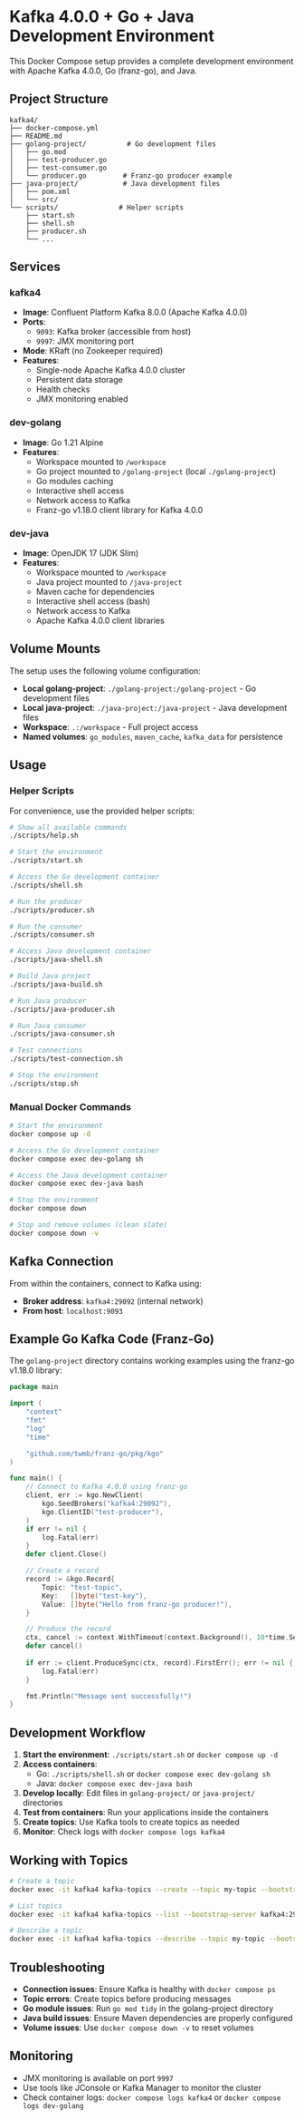 # Kafka 4.0.0 + Go + Java Development Environment

This Docker Compose setup provides a complete development environment with Apache Kafka 4.0.0, Go (franz-go), and Java.

## Project Structure

```
kafka4/
├── docker-compose.yml
├── README.md
├── golang-project/          # Go development files
│   ├── go.mod
│   ├── test-producer.go
│   ├── test-consumer.go
│   └── producer.go         # Franz-go producer example
├── java-project/           # Java development files
│   ├── pom.xml
│   └── src/
└── scripts/               # Helper scripts
    ├── start.sh
    ├── shell.sh
    ├── producer.sh
    └── ...
```

## Services

### kafka4
- **Image**: Confluent Platform Kafka 8.0.0 (Apache Kafka 4.0.0)
- **Ports**: 
  - `9093`: Kafka broker (accessible from host)
  - `9997`: JMX monitoring port
- **Mode**: KRaft (no Zookeeper required)
- **Features**: 
  - Single-node Apache Kafka 4.0.0 cluster
  - Persistent data storage
  - Health checks
  - JMX monitoring enabled

### dev-golang
- **Image**: Go 1.21 Alpine
- **Features**:
  - Workspace mounted to `/workspace`
  - Go project mounted to `/golang-project` (local `./golang-project`)
  - Go modules caching
  - Interactive shell access
  - Network access to Kafka
  - Franz-go v1.18.0 client library for Kafka 4.0.0

### dev-java
- **Image**: OpenJDK 17 (JDK Slim)
- **Features**:
  - Workspace mounted to `/workspace`
  - Java project mounted to `/java-project`
  - Maven cache for dependencies
  - Interactive shell access (bash)
  - Network access to Kafka
  - Apache Kafka 4.0.0 client libraries

## Volume Mounts

The setup uses the following volume configuration:
- **Local golang-project**: `./golang-project:/golang-project` - Go development files
- **Local java-project**: `./java-project:/java-project` - Java development files
- **Workspace**: `.:/workspace` - Full project access
- **Named volumes**: `go_modules`, `maven_cache`, `kafka_data` for persistence

## Usage

### Helper Scripts
For convenience, use the provided helper scripts:

```bash
# Show all available commands
./scripts/help.sh

# Start the environment
./scripts/start.sh

# Access the Go development container
./scripts/shell.sh

# Run the producer
./scripts/producer.sh

# Run the consumer
./scripts/consumer.sh

# Access Java development container
./scripts/java-shell.sh

# Build Java project
./scripts/java-build.sh

# Run Java producer
./scripts/java-producer.sh

# Run Java consumer
./scripts/java-consumer.sh

# Test connections
./scripts/test-connection.sh

# Stop the environment
./scripts/stop.sh
```

### Manual Docker Commands
```bash
# Start the environment
docker compose up -d

# Access the Go development container
docker compose exec dev-golang sh

# Access the Java development container
docker compose exec dev-java bash

# Stop the environment
docker compose down

# Stop and remove volumes (clean slate)
docker compose down -v
```

## Kafka Connection

From within the containers, connect to Kafka using:
- **Broker address**: `kafka4:29092` (internal network)
- **From host**: `localhost:9093`

## Example Go Kafka Code (Franz-Go)

The `golang-project` directory contains working examples using the franz-go v1.18.0 library:

```go
package main

import (
    "context"
    "fmt"
    "log"
    "time"

    "github.com/twmb/franz-go/pkg/kgo"
)

func main() {
    // Connect to Kafka 4.0.0 using franz-go
    client, err := kgo.NewClient(
        kgo.SeedBrokers("kafka4:29092"),
        kgo.ClientID("test-producer"),
    )
    if err != nil {
        log.Fatal(err)
    }
    defer client.Close()

    // Create a record
    record := &kgo.Record{
        Topic: "test-topic",
        Key:   []byte("test-key"),
        Value: []byte("Hello from franz-go producer!"),
    }

    // Produce the record
    ctx, cancel := context.WithTimeout(context.Background(), 10*time.Second)
    defer cancel()
    
    if err := client.ProduceSync(ctx, record).FirstErr(); err != nil {
        log.Fatal(err)
    }

    fmt.Println("Message sent successfully!")
}
```

## Development Workflow

1. **Start the environment**: `./scripts/start.sh` or `docker compose up -d`
2. **Access containers**: 
   - Go: `./scripts/shell.sh` or `docker compose exec dev-golang sh`
   - Java: `docker compose exec dev-java bash`
3. **Develop locally**: Edit files in `golang-project/` or `java-project/` directories
4. **Test from containers**: Run your applications inside the containers
5. **Create topics**: Use Kafka tools to create topics as needed
6. **Monitor**: Check logs with `docker compose logs kafka4`

## Working with Topics

```bash
# Create a topic
docker exec -it kafka4 kafka-topics --create --topic my-topic --bootstrap-server kafka4:29092 --partitions 1 --replication-factor 1

# List topics
docker exec -it kafka4 kafka-topics --list --bootstrap-server kafka4:29092

# Describe a topic
docker exec -it kafka4 kafka-topics --describe --topic my-topic --bootstrap-server kafka4:29092
```

## Troubleshooting

- **Connection issues**: Ensure Kafka is healthy with `docker compose ps`
- **Topic errors**: Create topics before producing messages
- **Go module issues**: Run `go mod tidy` in the golang-project directory
- **Java build issues**: Ensure Maven dependencies are properly configured
- **Volume issues**: Use `docker compose down -v` to reset volumes

## Monitoring

- JMX monitoring is available on port `9997`
- Use tools like JConsole or Kafka Manager to monitor the cluster
- Check container logs: `docker compose logs kafka4` or `docker compose logs dev-golang` 